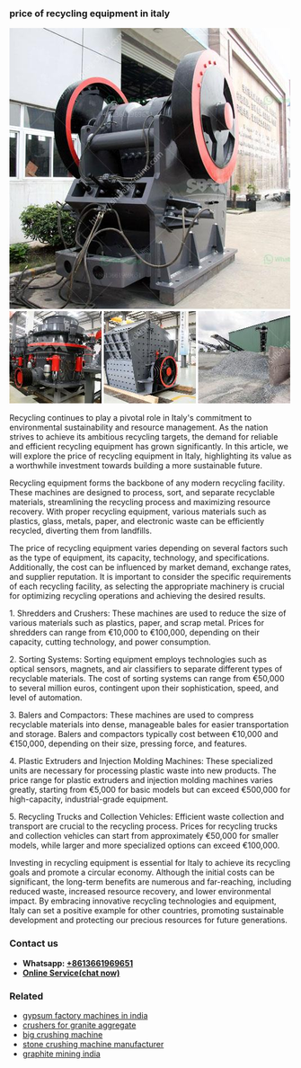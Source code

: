 <h3>price of recycling equipment in italy</h3><img src='1706767024.jpg' alt=''><p>Recycling continues to play a pivotal role in Italy's commitment to environmental sustainability and resource management. As the nation strives to achieve its ambitious recycling targets, the demand for reliable and efficient recycling equipment has grown significantly. In this article, we will explore the price of recycling equipment in Italy, highlighting its value as a worthwhile investment towards building a more sustainable future.</p><p>Recycling equipment forms the backbone of any modern recycling facility. These machines are designed to process, sort, and separate recyclable materials, streamlining the recycling process and maximizing resource recovery. With proper recycling equipment, various materials such as plastics, glass, metals, paper, and electronic waste can be efficiently recycled, diverting them from landfills.</p><p>The price of recycling equipment varies depending on several factors such as the type of equipment, its capacity, technology, and specifications. Additionally, the cost can be influenced by market demand, exchange rates, and supplier reputation. It is important to consider the specific requirements of each recycling facility, as selecting the appropriate machinery is crucial for optimizing recycling operations and achieving the desired results.</p><p>1. Shredders and Crushers: These machines are used to reduce the size of various materials such as plastics, paper, and scrap metal. Prices for shredders can range from €10,000 to €100,000, depending on their capacity, cutting technology, and power consumption.</p><p>2. Sorting Systems: Sorting equipment employs technologies such as optical sensors, magnets, and air classifiers to separate different types of recyclable materials. The cost of sorting systems can range from €50,000 to several million euros, contingent upon their sophistication, speed, and level of automation.</p><p>3. Balers and Compactors: These machines are used to compress recyclable materials into dense, manageable bales for easier transportation and storage. Balers and compactors typically cost between €10,000 and €150,000, depending on their size, pressing force, and features.</p><p>4. Plastic Extruders and Injection Molding Machines: These specialized units are necessary for processing plastic waste into new products. The price range for plastic extruders and injection molding machines varies greatly, starting from €5,000 for basic models but can exceed €500,000 for high-capacity, industrial-grade equipment.</p><p>5. Recycling Trucks and Collection Vehicles: Efficient waste collection and transport are crucial to the recycling process. Prices for recycling trucks and collection vehicles can start from approximately €50,000 for smaller models, while larger and more specialized options can exceed €100,000.</p><p>Investing in recycling equipment is essential for Italy to achieve its recycling goals and promote a circular economy. Although the initial costs can be significant, the long-term benefits are numerous and far-reaching, including reduced waste, increased resource recovery, and lower environmental impact. By embracing innovative recycling technologies and equipment, Italy can set a positive example for other countries, promoting sustainable development and protecting our precious resources for future generations.</p><h3>Contact us</h3><ul><li><strong>Whatsapp:&nbsp;<a href="https://wa.me/8613661969651">+8613661969651</a></strong></li><li><a href="https://swt.shibang-china.com/?git&amp;zhl&amp;price of recycling equipment in italy"><strong>Online Service(chat now)</strong></a></li></ul><h3>Related</h3><ul><li><a href='gypsum factory machines in india.md'>gypsum factory machines in india</a></li><li><a href='crushers for granite aggregate.md'>crushers for granite aggregate</a></li><li><a href='big crushing machine.md'>big crushing machine</a></li><li><a href='stone crushing machine manufacturer.md'>stone crushing machine manufacturer</a></li><li><a href='graphite mining india.md'>graphite mining india</a></li></ul>